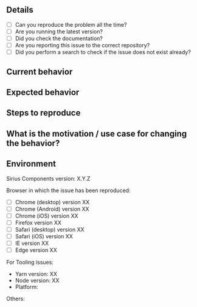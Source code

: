 <!-- Help us manage issues by specifying the following information. -->

## Details
<!-- Check one of the following options with "x" -->
* [ ] Can you reproduce the problem all the time?
* [ ] Are you running the latest version?
* [ ] Did you check the documentation?
* [ ] Are you reporting this issue to the correct repository?
* [ ] Did you perform a search to check if the issue does not exist already?

## Current behavior
<!-- Describe how the issue manifests -->


## Expected behavior
<!-- Describe what the desired behavior would be -->


## Steps to reproduce
<!-- For bug reports please provide the *STEPS TO REPRODUCE* and if possible a *MINIMAL DEMO* of the problem. -->


## What is the motivation / use case for changing the behavior?
<!-- Describe the motivation or the concrete use case -->


## Environment

Sirius Components version: X.Y.Z
<!-- Check whether this is still an issue in the most recent version -->

Browser in which the issue has been reproduced:

* [ ] Chrome (desktop) version XX
* [ ] Chrome (Android) version XX
* [ ] Chrome (iOS) version XX
* [ ] Firefox version XX
* [ ] Safari (desktop) version XX
* [ ] Safari (iOS) version XX
* [ ] IE version XX
* [ ] Edge version XX
 
For Tooling issues:

* Yarn version: XX
* Node version: XX
* Platform:

Others:
<!-- Anything else relevant?  Operating system version, IDE, package manager, HTTP server, ... -->